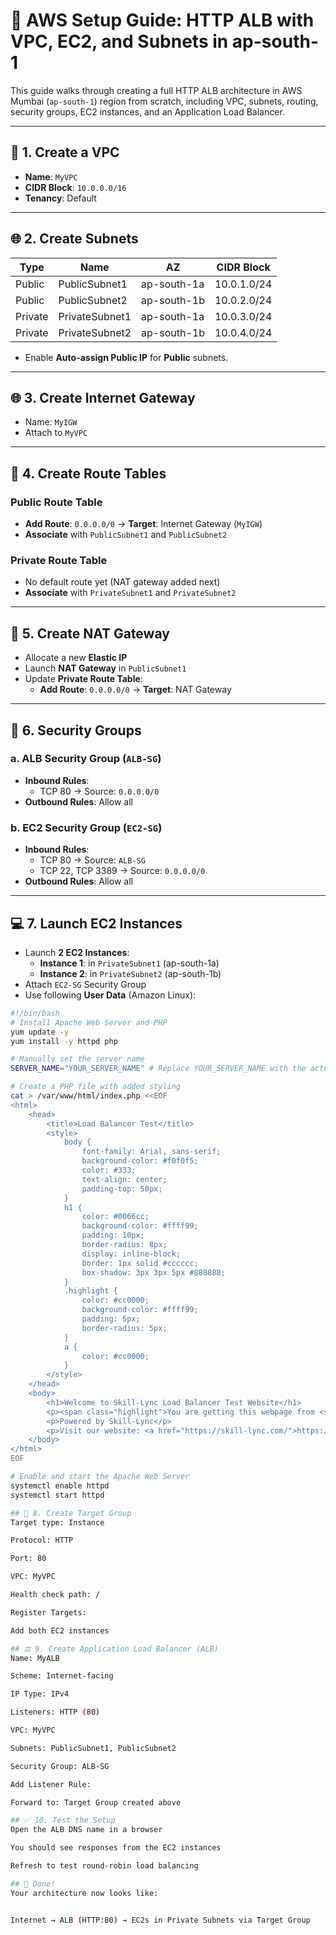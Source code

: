 # 🧰 AWS Setup Guide: HTTP ALB with VPC, EC2, and Subnets in ap-south-1

This guide walks through creating a full HTTP ALB architecture in AWS Mumbai (`ap-south-1`) region from scratch, including VPC, subnets, routing, security groups, EC2 instances, and an Application Load Balancer.

---

## 🧱 1. Create a VPC

- **Name**: `MyVPC`
- **CIDR Block**: `10.0.0.0/16`
- **Tenancy**: Default

---

## 🌐 2. Create Subnets

| Type    | Name             | AZ          | CIDR Block   |
|---------|------------------|-------------|--------------|
| Public  | PublicSubnet1    | ap-south-1a | 10.0.1.0/24  |
| Public  | PublicSubnet2    | ap-south-1b | 10.0.2.0/24  |
| Private | PrivateSubnet1   | ap-south-1a | 10.0.3.0/24  |
| Private | PrivateSubnet2   | ap-south-1b | 10.0.4.0/24  |

- Enable **Auto-assign Public IP** for **Public** subnets.

---

## 🌐 3. Create Internet Gateway

- Name: `MyIGW`
- Attach to `MyVPC`

---

## 📶 4. Create Route Tables

### Public Route Table
- **Add Route**: `0.0.0.0/0` → **Target**: Internet Gateway (`MyIGW`)
- **Associate** with `PublicSubnet1` and `PublicSubnet2`

### Private Route Table
- No default route yet (NAT gateway added next)
- **Associate** with `PrivateSubnet1` and `PrivateSubnet2`

---

## 🔁 5. Create NAT Gateway

- Allocate a new **Elastic IP**
- Launch **NAT Gateway** in `PublicSubnet1`
- Update **Private Route Table**:
  - **Add Route**: `0.0.0.0/0` → **Target**: NAT Gateway

---

## 🔐 6. Security Groups

### a. ALB Security Group (`ALB-SG`)
- **Inbound Rules**:
  - TCP 80 → Source: `0.0.0.0/0`
- **Outbound Rules**: Allow all

### b. EC2 Security Group (`EC2-SG`)
- **Inbound Rules**:
  - TCP 80 → Source: `ALB-SG`
  - TCP 22, TCP 3389 → Source: `0.0.0.0/0`
- **Outbound Rules**: Allow all

---

## 💻 7. Launch EC2 Instances

- Launch **2 EC2 Instances**:
  - **Instance 1**: in `PrivateSubnet1` (ap-south-1a)
  - **Instance 2**: in `PrivateSubnet2` (ap-south-1b)
- Attach `EC2-SG` Security Group
- Use following **User Data** (Amazon Linux):

```bash
#!/bin/bash
# Install Apache Web Server and PHP
yum update -y
yum install -y httpd php

# Manually set the server name
SERVER_NAME="YOUR_SERVER_NAME" # Replace YOUR_SERVER_NAME with the actual server name

# Create a PHP file with added styling
cat > /var/www/html/index.php <<EOF
<html>
    <head>
        <title>Load Balancer Test</title>
        <style>
            body {
                font-family: Arial, sans-serif;
                background-color: #f0f0f5;
                color: #333;
                text-align: center;
                padding-top: 50px;
            }
            h1 {
                color: #0066cc;
                background-color: #ffff99;
                padding: 10px;
                border-radius: 8px;
                display: inline-block;
                border: 1px solid #cccccc;
                box-shadow: 3px 3px 5px #888888;
            }
            .highlight {
                color: #cc0000;
                background-color: #ffff99;
                padding: 5px;
                border-radius: 5px;
            }
            a {
                color: #cc0000;
            }
        </style>
    </head>
    <body>
        <h1>Welcome to Skill-Lync Load Balancer Test Website</h1>
        <p><span class="highlight">You are getting this webpage from <strong>$SERVER_NAME</strong></span></p>
        <p>Powered by Skill-Lync</p>
        <p>Visit our website: <a href="https://skill-lync.com/">https://skill-lync.com/</a></p>
    </body>
</html>
EOF

# Enable and start the Apache Web Server
systemctl enable httpd
systemctl start httpd

## 🎯 8. Create Target Group
Target type: Instance

Protocol: HTTP

Port: 80

VPC: MyVPC

Health check path: /

Register Targets:

Add both EC2 instances

## ⚖️ 9. Create Application Load Balancer (ALB)
Name: MyALB

Scheme: Internet-facing

IP Type: IPv4

Listeners: HTTP (80)

VPC: MyVPC

Subnets: PublicSubnet1, PublicSubnet2

Security Group: ALB-SG

Add Listener Rule:

Forward to: Target Group created above

## ✅ 10. Test the Setup
Open the ALB DNS name in a browser

You should see responses from the EC2 instances

Refresh to test round-robin load balancing

## 🏁 Done!
Your architecture now looks like:


Internet → ALB (HTTP:80) → EC2s in Private Subnets via Target Group
